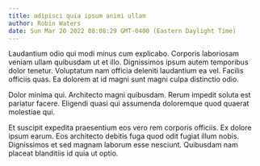 ```yaml
---
title: adipisci quia ipsum animi ullam
author: Robin Waters
date: Sun Mar 20 2022 08:08:29 GMT-0400 (Eastern Daylight Time)
---
```

Laudantium odio qui modi minus cum explicabo. Corporis laboriosam veniam ullam quibusdam ut et illo. Dignissimos ipsum autem temporibus dolor tenetur. Voluptatum nam officia deleniti laudantium ea vel. Facilis officiis quas. Ea dolorem at id magni sunt magni culpa distinctio odio.

 Dolor minima qui. Architecto magni quibusdam. Rerum impedit soluta est pariatur facere. Eligendi quasi qui assumenda doloremque quod quaerat molestiae qui.

 Et suscipit expedita praesentium eos vero rem corporis officiis. Ex dolore ipsum earum. Eos architecto debitis fuga quod odit fugiat illum nobis. Dignissimos et sed magnam laborum esse nesciunt. Quibusdam nam placeat blanditiis id quia ut optio.
